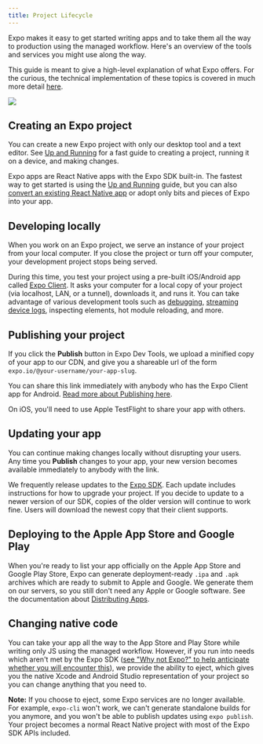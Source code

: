 ```yaml
---
title: Project Lifecycle
---
```


Expo makes it easy to get started writing apps and to take them all the way to production using the managed workflow. Here's an overview of the tools and services you might use along the way.

This guide is meant to give a high-level explanation of what Expo offers. For the curious, the technical implementation of these topics is covered in much more detail [here](../../workflow/how-expo-works/).

<img src="/static/images/project-lifecycle-workflows.png" className="wide-image" />

## Creating an Expo project

You can create a new Expo project with only our desktop tool and a text editor. See [Up and Running](../../workflow/up-and-running/) for a fast guide to creating a project, running it on a device, and making changes.

Expo apps are React Native apps with the Expo SDK built-in. The fastest way to get started is using the [Up and Running](../../workflow/up-and-running/) guide, but you can also [convert an existing React Native app](../faq/#how-do-i-get-my-existing-react) or adopt only bits and pieces of Expo into your app.

## Developing locally

When you work on an Expo project, we serve an instance of your project from your local computer. If you close the project or turn off your computer, your development project stops being served.

During this time, you test your project using a pre-built iOS/Android app called [Expo Client](../installation/). It asks your computer for a local copy of your project (via localhost, LAN, or a tunnel), downloads it, and runs it. You can take advantage of various development tools such as [debugging](../../workflow/debugging/), [streaming device logs](../../workflow/logging/), inspecting elements, hot module reloading, and more.

## Publishing your project

If you click the **Publish** button in Expo Dev Tools, we upload a minified copy of your app to our CDN, and give you a shareable url of the form `expo.io/@your-username/your-app-slug`.

You can share this link immediately with anybody who has the Expo Client app for Android. [Read more about Publishing here](../../workflow/publishing/).

On iOS, you'll need to use Apple TestFlight to share your app with others.

## Updating your app

You can continue making changes locally without disrupting your users. Any time you **Publish** changes to your app, your new version becomes available immediately to anybody with the link.

We frequently release updates to the [Expo SDK](../../sdk/overview/). Each update includes instructions for how to upgrade your project. If you decide to update to a newer version of our SDK, copies of the older version will continue to work fine. Users will download the newest copy that their client supports.

## Deploying to the Apple App Store and Google Play

When you're ready to list your app officially on the Apple App Store and Google Play Store, Expo can generate deployment-ready `.ipa` and `.apk` archives which are ready to submit to Apple and Google. We generate them on our servers, so you still don't need any Apple or Google software. See the documentation about [Distributing Apps](../../distribution/introduction/).

## Changing native code

You can take your app all the way to the App Store and Play Store while writing only JS using the managed workflow. However, if you run into needs which aren't met by the Expo SDK ([see "Why not Expo?" to help anticipate whether you will encounter this](../why-not-expo/)), we provide the ability to eject, which gives you the native Xcode and Android Studio representation of your project so you can change anything that you need to.

**Note:** If you choose to eject, some Expo services are no longer available. For example, `expo-cli` won't work, we can't generate standalone builds for you anymore, and you won't be able to publish updates using `expo publish`. Your project becomes a normal React Native project with most of the Expo SDK APIs included.
